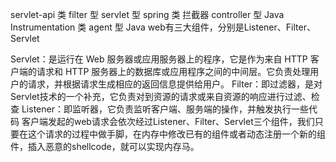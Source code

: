 servlet-api 类
filter 型
servlet 型
spring 类
拦截器
controller 型
Java Instrumentation 类
agent 型
Java web有三大组件，分别是Listener、Filter、Servlet

Servlet：是运行在 Web 服务器或应用服务器上的程序，它是作为来自 HTTP 客户端的请求和 HTTP 服务器上的数据库或应用程序之间的中间层。它负责处理用户的请求，并根据请求生成相应的返回信息提供给用户。
Filter：即过滤器，是对Servlet技术的一个补充，它负责对到资源的请求或来自资源的响应进行过滤、检查
Listener：即监听器，它负责监听客户端、服务端的操作，并触发执行一些代码
客户端发起的web请求会依次经过Listener、Filter、Servlet三个组件，我们只要在这个请求的过程中做手脚，在内存中修改已有的组件或者动态注册一个新的组件，插入恶意的shellcode，就可以实现内存马。
